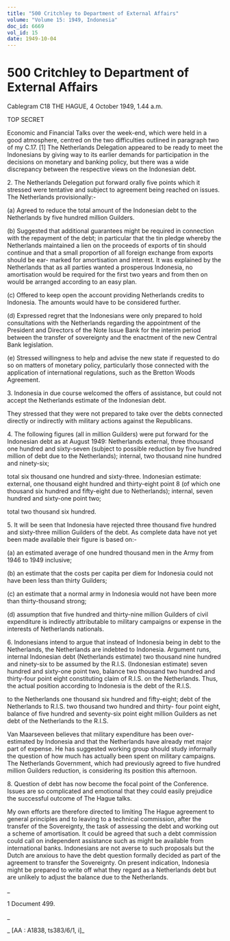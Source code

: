 ```yaml
---
title: "500 Critchley to Department of External Affairs"
volume: "Volume 15: 1949, Indonesia"
doc_id: 6669
vol_id: 15
date: 1949-10-04
---
```


# 500 Critchley to Department of External Affairs

Cablegram C18 THE HAGUE, 4 October 1949, 1.44 a.m.

TOP SECRET

Economic and Financial Talks over the week-end, which were held in a good atmosphere, centred on the two difficulties outlined in paragraph two of my C.17. [1] The Netherlands Delegation appeared to be ready to meet the Indonesians by giving way to its earlier demands for participation in the decisions on monetary and banking policy, but there was a wide discrepancy between the respective views on the Indonesian debt.

2\. The Netherlands Delegation put forward orally five points which it stressed were tentative and subject to agreement being reached on issues. The Netherlands provisionally:-

(a) Agreed to reduce the total amount of the Indonesian debt to the Netherlands by five hundred million Guilders.

(b) Suggested that additional guarantees might be required in connection with the repayment of the debt; in particular that the tin pledge whereby the Netherlands maintained a lien on the proceeds of exports of tin should continue and that a small proportion of all foreign exchange from exports should be ear- marked for amortisation and interest. It was explained by the Netherlands that as all parties wanted a prosperous Indonesia, no amortisation would be required for the first two years and from then on would be arranged according to an easy plan.

(c) Offered to keep open the account providing Netherlands credits to Indonesia. The amounts would have to be considered further.

(d) Expressed regret that the Indonesians were only prepared to hold consultations with the Netherlands regarding the appointment of the President and Directors of the Note Issue Bank for the interim period between the transfer of sovereignty and the enactment of the new Central Bank legislation.

(e) Stressed willingness to help and advise the new state if requested to do so on matters of monetary policy, particularly those connected with the application of international regulations, such as the Bretton Woods Agreement.

3\. Indonesia in due course welcomed the offers of assistance, but could not accept the Netherlands estimate of the Indonesian debt.

They stressed that they were not prepared to take over the debts connected directly or indirectly with military actions against the Republicans.

4\. The following figures (all in million Guilders) were put forward for the Indonesian debt as at August 1949: Netherlands external, three thousand one hundred and sixty-seven (subject to possible reduction by five hundred million of debt due to the Netherlands); internal, two thousand nine hundred and ninety-six;

total six thousand one hundred and sixty-three. Indonesian estimate: external, one thousand eight hundred and thirty-eight point 8 (of which one thousand six hundred and fifty-eight due to Netherlands); internal, seven hundred and sixty-one point two;

total two thousand six hundred.

5\. It will be seen that Indonesia have rejected three thousand five hundred and sixty-three million Guilders of the debt. As complete data have not yet been made available their figure is based on:-

(a) an estimated average of one hundred thousand men in the Army from 1946 to 1949 inclusive;

(b) an estimate that the costs per capita per diem for Indonesia could not have been less than thirty Guilders;

(c) an estimate that a normal army in Indonesia would not have been more than thirty-thousand strong;

(d) assumption that five hundred and thirty-nine million Guilders of civil expenditure is indirectly attributable to military campaigns or expense in the interests of Netherlands nationals.

6\. Indonesians intend to argue that instead of Indonesia being in debt to the Netherlands, the Netherlands are indebted to Indonesia. Argument runs, internal Indonesian debt (Netherlands estimate) two thousand nine hundred and ninety-six to be assumed by the R.I.S. (Indonesian estimate) seven hundred and sixty-one point two, balance two thousand two hundred and thirty-four point eight constituting claim of R.I.S. on the Netherlands. Thus, the actual position according to Indonesia is the debt of the R.I.S.

to the Netherlands one thousand six hundred and fifty-eight; debt of the Netherlands to R.I.S. two thousand two hundred and thirty- four point eight, balance of five hundred and seventy-six point eight million Guilders as net debt of the Netherlands to the R.I.S.

Van Maarseveen believes that military expenditure has been over- estimated by Indonesia and that the Netherlands have already met major part of expense. He has suggested working group should study informally the question of how much has actually been spent on military campaigns. The Netherlands Government, which had previously agreed to five hundred million Guilders reduction, is considering its position this afternoon.

8\. Question of debt has now become the focal point of the Conference. Issues are so complicated and emotional that they could easily prejudice the successful outcome of The Hague talks.

My own efforts are therefore directed to limiting The Hague agreement to general principles and to leaving to a technical commission, after the transfer of the Sovereignty, the task of assessing the debt and working out a scheme of amortisation. It could be agreed that such a debt commission could call on independent assistance such as might be available from international banks. Indonesians are not averse to such proposals but the Dutch are anxious to have the debt question formally decided as part of the agreement to transfer the Sovereignty. On present indication, Indonesia might be prepared to write off what they regard as a Netherlands debt but are unlikely to adjust the balance due to the Netherlands.

_

1 Document 499.

_

_ [AA : A1838, ts383/6/1, i]_

